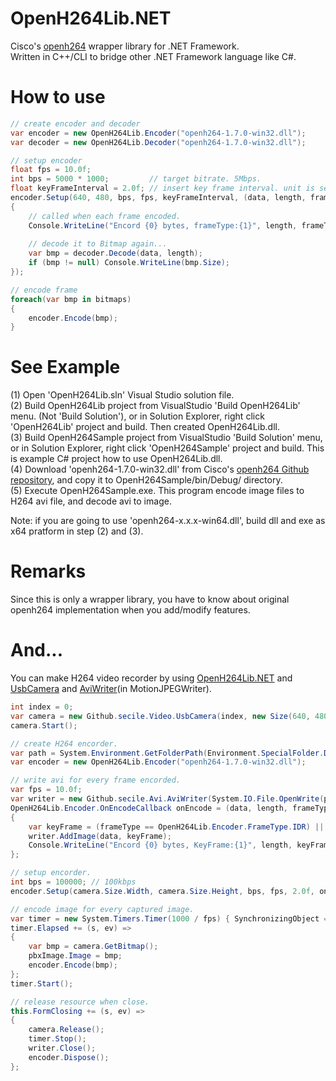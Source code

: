 # OpenH264Lib.NET
Cisco's [openh264](https://github.com/cisco/openh264/) wrapper library for .NET Framework.  
Written in C++/CLI to bridge other .NET Framework language like C#.  

# How to use
```C#
// create encoder and decoder
var encoder = new OpenH264Lib.Encoder("openh264-1.7.0-win32.dll");
var decoder = new OpenH264Lib.Decoder("openh264-1.7.0-win32.dll");

// setup encoder
float fps = 10.0f;
int bps = 5000 * 1000;         // target bitrate. 5Mbps.
float keyFrameInterval = 2.0f; // insert key frame interval. unit is second.
encoder.Setup(640, 480, bps, fps, keyFrameInterval, (data, length, frameType) =>
{
    // called when each frame encoded.
    Console.WriteLine("Encord {0} bytes, frameType:{1}", length, frameType);
    
    // decode it to Bitmap again...
    var bmp = decoder.Decode(data, length);
    if (bmp != null) Console.WriteLine(bmp.Size);
});

// encode frame
foreach(var bmp in bitmaps)
{
    encoder.Encode(bmp);
}
```

# See Example
(1) Open 'OpenH264Lib.sln' Visual Studio solution file.  
(2) Build OpenH264Lib project from VisualStudio 'Build OpenH264Lib' menu. (Not 'Build Solution'), or in Solution Explorer, right click 'OpenH264Lib' project and build. Then created OpenH264Lib.dll.  
(3) Build OpenH264Sample project from VisualStudio 'Build Solution' menu, or in Solution Explorer, right click 'OpenH264Sample' project and build. This is example C# project how to use OpenH264Lib.dll.  
(4) Download 'openh264-1.7.0-win32.dll' from Cisco's [openh264 Github repository](https://github.com/cisco/openh264/releases),
and copy it to OpenH264Sample/bin/Debug/ directory.  
(5) Execute OpenH264Sample.exe. This program encode image files to H264 avi file, and decode avi to image.

Note: if you are going to use 'openh264-x.x.x-win64.dll', build dll and exe as x64 pratform in step (2) and (3).

# Remarks
Since this is only a wrapper library, you have to know about original openh264 implementation when you add/modify features.

# And...
You can make H264 video recorder by using [OpenH264Lib.NET](https://github.com/secile/OpenH264Lib.NET) and [UsbCamera](https://github.com/secile/UsbCamera/) and [AviWriter](https://github.com/secile/MotionJPEGWriter/blob/master/source/AviWriter.cs)(in MotionJPEGWriter).
```C#
int index = 0;
var camera = new Github.secile.Video.UsbCamera(index, new Size(640, 480));
camera.Start();

// create H264 encorder.
var path = System.Environment.GetFolderPath(Environment.SpecialFolder.DesktopDirectory) + @"\test.avi";
var encoder = new OpenH264Lib.Encoder("openh264-1.7.0-win32.dll");

// write avi for every frame encorded.
var fps = 10.0f;
var writer = new Github.secile.Avi.AviWriter(System.IO.File.OpenWrite(path), "H264", camera.Size.Width, camera.Size.Height, fps);
OpenH264Lib.Encoder.OnEncodeCallback onEncode = (data, length, frameType) =>
{
    var keyFrame = (frameType == OpenH264Lib.Encoder.FrameType.IDR) || (frameType == OpenH264Lib.Encoder.FrameType.I);
    writer.AddImage(data, keyFrame);
    Console.WriteLine("Encord {0} bytes, KeyFrame:{1}", length, keyFrame);
};

// setup encorder.
int bps = 100000; // 100kbps
encoder.Setup(camera.Size.Width, camera.Size.Height, bps, fps, 2.0f, onEncode);

// encode image for every captured image.
var timer = new System.Timers.Timer(1000 / fps) { SynchronizingObject = this };
timer.Elapsed += (s, ev) =>
{
    var bmp = camera.GetBitmap();
    pbxImage.Image = bmp;
    encoder.Encode(bmp);
};
timer.Start();

// release resource when close.
this.FormClosing += (s, ev) =>
{
    camera.Release();
    timer.Stop();
    writer.Close();
    encoder.Dispose();
};
```
